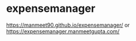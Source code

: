 # expensemanager
https://manmeet90.github.io/expensemanager/
or
https://expensemanager.manmeetgupta.com/
